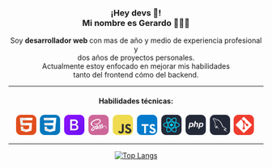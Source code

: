 <p align="center" width="300">
  <h3 align="center">¡Hey devs 👋! <br /> Mi nombre es Gerardo 👨🏻‍💻</h3>
</p>

<p align="center">
  Soy <strong> desarrollador web </strong> 
  con mas de año y medio de experiencia profesional y <br /> dos años de proyectos personales. <br />
  Actualmente estoy enfocado en mejorar mis habilidades <br /> tanto del frontend cómo del backend.
 </p>
 
 ---
 
<div align="center">
    <h4> Habilidades técnicas:</h3>
    <div>
        <img src="https://github.com/tandpfun/skill-icons/blob/main/icons/HTML.svg" title="HTML5" alt="HTML" width="40" height="40"/>&nbsp;
        <img src="https://github.com/tandpfun/skill-icons/blob/main/icons/CSS.svg" title="CSS" alt="CSS" width="40" height="40"/>&nbsp;
        <img src="https://github.com/tandpfun/skill-icons/blob/main/icons/Bootstrap.svg" title="Bootstrap" alt="Bootstrap" width="40" height="40"/>&nbsp;
        <img src="https://github.com/tandpfun/skill-icons/blob/main/icons/Sass.svg" title="Sass" alt="Sass" width="40" height="40"/>&nbsp;
        <img src="https://github.com/tandpfun/skill-icons/blob/main/icons/JavaScript.svg" title="JS" alt="JS" width="40" height="40"/>&nbsp;
        <img src="https://github.com/tandpfun/skill-icons/blob/main/icons/TypeScript.svg" title="TS" alt="TS" width="40" height="40"/>&nbsp;
        <img src="https://github.com/tandpfun/skill-icons/blob/main/icons/React-Dark.svg" title="ReactJS" alt="ReactJS" width="40" height="40"/>&nbsp;
        <img src="https://github.com/tandpfun/skill-icons/blob/main/icons/PHP-Dark.svg" title="PHP" alt="PHP" width="40" height="40"/>&nbsp;
        <img src="https://github.com/tandpfun/skill-icons/blob/main/icons/MySQL-Dark.svg" title="MySQL" alt="MySQL" width="40" height="40"/>&nbsp;
        <img src="https://github.com/tandpfun/skill-icons/blob/main/icons/Git.svg" title="Git" alt="Git" width="40" height="40"/>&nbsp;
     </div>
</div>

 ---
 
 <div align="center">
 
 [![Top Langs](https://github-readme-stats.vercel.app/api/top-langs/?username=GeraCV&hide_progress=true&theme=tokyonight)](https://github.com/anuraghazra/github-readme-stats)
 
 </div>

